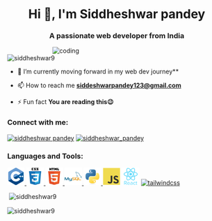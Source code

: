 <h1 align="center">Hi 👋, I'm Siddheshwar pandey</h1>
<h3 align="center">A passionate web developer from India</h3>
<img align="right" alt="coding" width="400" src="https://media2.giphy.com/media/78XCFBGOlS6keY1Bil/200w.gif?cid=6c09b9525jyet4wphriqvekbc501ikbvwfywunyah77ep3p7&ep=v1_gifs_search&rid=200w.gif&ct=g">


<p align="left"> <img src="https://komarev.com/ghpvc/?username=siddheshwar9&label=Profile%20views&color=0e75b6&style=flat" alt="siddheshwar9" /> </p>



- 🌱 I’m currently moving forward in my web dev journey**

- 📫 How to reach me **siddeshwarpandey123@gmail.com**

- ⚡ Fun fact **You are reading this😉**

<h3 align="left">Connect with me:</h3>
<p align="left">
<a href="https://linkedin.com/in/siddheshwar pandey" target="blank"><img align="center" src="https://raw.githubusercontent.com/rahuldkjain/github-profile-readme-generator/master/src/images/icons/Social/linked-in-alt.svg" alt="siddheshwar pandey" height="30" width="40" /></a>
<a href="https://instagram.com/siddheshwar_pandey" target="blank"><img align="center" src="https://raw.githubusercontent.com/rahuldkjain/github-profile-readme-generator/master/src/images/icons/Social/instagram.svg" alt="siddheshwar_pandey" height="30" width="40" /></a>
</p>

<h3 align="left">Languages and Tools:</h3>
<p align="left"> <a href="https://www.w3schools.com/cpp/" target="_blank" rel="noreferrer"> <img src="https://raw.githubusercontent.com/devicons/devicon/master/icons/cplusplus/cplusplus-original.svg" alt="cplusplus" width="40" height="40"/> </a> <a href="https://www.w3schools.com/css/" target="_blank" rel="noreferrer"> <img src="https://raw.githubusercontent.com/devicons/devicon/master/icons/css3/css3-original-wordmark.svg" alt="css3" width="40" height="40"/> </a> <a href="https://www.w3.org/html/" target="_blank" rel="noreferrer"> <img src="https://raw.githubusercontent.com/devicons/devicon/master/icons/html5/html5-original-wordmark.svg" alt="html5" width="40" height="40"/> </a> <a href="https://www.mysql.com/" target="_blank" rel="noreferrer"> <img src="https://raw.githubusercontent.com/devicons/devicon/master/icons/mysql/mysql-original-wordmark.svg" alt="mysql" width="40" height="40"/> </a> <a href="https://www.python.org" target="_blank" rel="noreferrer"> <img src="https://raw.githubusercontent.com/devicons/devicon/master/icons/python/python-original.svg" alt="python" width="40" height="40"/> </a>
<a href="https://developer.mozilla.org/en-US/docs/Web/JavaScript" target="_blank" rel="noreferrer"><img src="https://raw.githubusercontent.com/devicons/devicon/master/icons/javascript/javascript-original.svg" alt="javascript" width="40" height="40"/></a>
<a href="https://reactjs.org/" target="_blank" rel="noreferrer"><img src="https://raw.githubusercontent.com/devicons/devicon/master/icons/react/react-original-wordmark.svg" alt="react" width="40" height="40"/></a>
<a href="https://tailwindcss.com/" target="_blank" rel="noreferrer"><img src="https://www.vectorlogo.zone/logos/tailwindcss/tailwindcss-icon.svg" alt="tailwindcss" width="40" height="40"/></a></p>

<p>&nbsp;<img align="center" src="https://github-readme-stats.vercel.app/api?username=siddheshwar9&show_icons=true&locale=en" alt="siddheshwar9" /></p>

<p><img align="center" src="https://github-readme-streak-stats.herokuapp.com/?user=siddheshwar9&" alt="siddheshwar9" /></p>
